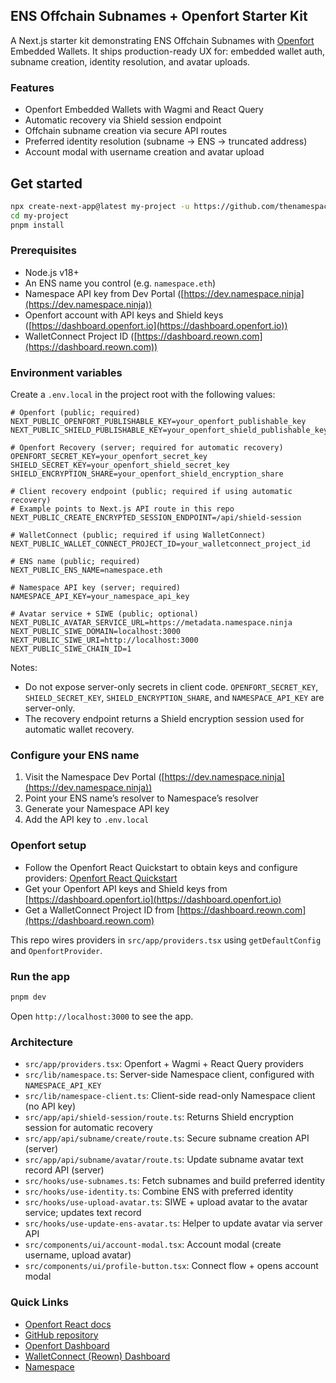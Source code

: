 ## ENS Offchain Subnames + Openfort Starter Kit

A Next.js starter kit demonstrating ENS Offchain Subnames with [Openfort](https://openfort.io) Embedded Wallets. It ships production-ready UX for: embedded wallet auth, subname creation, identity resolution, and avatar uploads.

### Features

- Openfort Embedded Wallets with Wagmi and React Query
- Automatic recovery via Shield session endpoint
- Offchain subname creation via secure API routes
- Preferred identity resolution (subname → ENS → truncated address)
- Account modal with username creation and avatar upload

## Get started

```bash
npx create-next-app@latest my-project -u https://github.com/thenamespace/ens-subnames-openfort-template
cd my-project
pnpm install
```

### Prerequisites

- Node.js v18+
- An ENS name you control (e.g. `namespace.eth`)
- Namespace API key from Dev Portal ([https://dev.namespace.ninja](https://dev.namespace.ninja))
- Openfort account with API keys and Shield keys ([https://dashboard.openfort.io](https://dashboard.openfort.io))
- WalletConnect Project ID ([https://dashboard.reown.com](https://dashboard.reown.com))

### Environment variables

Create a `.env.local` in the project root with the following values:

```env
# Openfort (public; required)
NEXT_PUBLIC_OPENFORT_PUBLISHABLE_KEY=your_openfort_publishable_key
NEXT_PUBLIC_SHIELD_PUBLISHABLE_KEY=your_openfort_shield_publishable_key

# Openfort Recovery (server; required for automatic recovery)
OPENFORT_SECRET_KEY=your_openfort_secret_key
SHIELD_SECRET_KEY=your_openfort_shield_secret_key
SHIELD_ENCRYPTION_SHARE=your_openfort_shield_encryption_share

# Client recovery endpoint (public; required if using automatic recovery)
# Example points to Next.js API route in this repo
NEXT_PUBLIC_CREATE_ENCRYPTED_SESSION_ENDPOINT=/api/shield-session

# WalletConnect (public; required if using WalletConnect)
NEXT_PUBLIC_WALLET_CONNECT_PROJECT_ID=your_walletconnect_project_id

# ENS name (public; required)
NEXT_PUBLIC_ENS_NAME=namespace.eth

# Namespace API key (server; required)
NAMESPACE_API_KEY=your_namespace_api_key

# Avatar service + SIWE (public; optional)
NEXT_PUBLIC_AVATAR_SERVICE_URL=https://metadata.namespace.ninja
NEXT_PUBLIC_SIWE_DOMAIN=localhost:3000
NEXT_PUBLIC_SIWE_URI=http://localhost:3000
NEXT_PUBLIC_SIWE_CHAIN_ID=1
```

Notes:

- Do not expose server-only secrets in client code. `OPENFORT_SECRET_KEY`, `SHIELD_SECRET_KEY`, `SHIELD_ENCRYPTION_SHARE`, and `NAMESPACE_API_KEY` are server-only.
- The recovery endpoint returns a Shield encryption session used for automatic wallet recovery.

### Configure your ENS name

1. Visit the Namespace Dev Portal ([https://dev.namespace.ninja](https://dev.namespace.ninja))
2. Point your ENS name’s resolver to Namespace’s resolver
3. Generate your Namespace API key
4. Add the API key to `.env.local`

### Openfort setup

- Follow the Openfort React Quickstart to obtain keys and configure providers: [Openfort React Quickstart](https://www.openfort.io/docs/products/embedded-wallet/react)
- Get your Openfort API keys and Shield keys from [https://dashboard.openfort.io](https://dashboard.openfort.io)
- Get a WalletConnect Project ID from [https://dashboard.reown.com](https://dashboard.reown.com)

This repo wires providers in `src/app/providers.tsx` using `getDefaultConfig` and `OpenfortProvider`.

### Run the app

```bash
pnpm dev
```

Open `http://localhost:3000` to see the app.

### Architecture

- `src/app/providers.tsx`: Openfort + Wagmi + React Query providers
- `src/lib/namespace.ts`: Server-side Namespace client, configured with `NAMESPACE_API_KEY`
- `src/lib/namespace-client.ts`: Client-side read-only Namespace client (no API key)
- `src/app/api/shield-session/route.ts`: Returns Shield encryption session for automatic recovery
- `src/app/api/subname/create/route.ts`: Secure subname creation API (server)
- `src/app/api/subname/avatar/route.ts`: Update subname avatar text record API (server)
- `src/hooks/use-subnames.ts`: Fetch subnames and build preferred identity
- `src/hooks/use-identity.ts`: Combine ENS with preferred identity
- `src/hooks/use-upload-avatar.ts`: SIWE + upload avatar to the avatar service; updates text record
- `src/hooks/use-update-ens-avatar.ts`: Helper to update avatar via server API
- `src/components/ui/account-modal.tsx`: Account modal (create username, upload avatar)
- `src/components/ui/profile-button.tsx`: Connect flow + opens account modal

### Quick Links

- [Openfort React docs](https://www.openfort.io/docs/products/embedded-wallet/react)
- [GitHub repository](https://github.com/thenamespace/ens-subnames-openfort-template)
- [Openfort Dashboard](https://dashboard.openfort.io)
- [WalletConnect (Reown) Dashboard](https://dashboard.reown.com)
- [Namespace](https://docs.namespace.ninja/)
